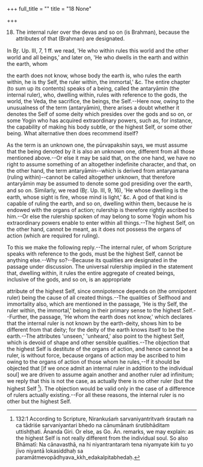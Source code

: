 +++
full_title = ""
title = "18 None"

+++


18. The internal ruler over the devas and so on (is Brahman), because the attributes of that (Brahman) are designated.

In Br̥. Up. III, 7, 1 ff. we read, 'He who within rules this world and the other world and all beings,' and later on, 'He who dwells in the earth and within the earth, whom

the earth does not know, whose body the earth is, who rules the earth within, he is thy Self, the ruler within, the immortal,' &c. The entire chapter (to sum up its contents) speaks of a being, called the antaryāmin (the internal ruler), who, dwelling within, rules with reference to the gods, the world, the Veda, the sacrifice, the beings, the Self.--Here now, owing to the unusualness of the term (antaryāmin), there arises a doubt whether it denotes the Self of some deity which presides over the gods and so on, or some Yogin who has acquired extraordinary powers, such as, for instance, the capability of making his body subtle, or the highest Self, or some other being. What alternative then does recommend itself?

As the term is an unknown one, the pūrvapakshin says, we must assume that the being denoted by it is also an unknown one, different from all those mentioned above.--Or else it may be said that, on the one hand, we have no right to assume something of an altogether indefinite character, and that, on the other hand, the term antaryāmin--which is derived from antaryamana (ruling within)--cannot be called altogether unknown, that therefore antaryāmin may be assumed to denote some god presiding over the earth, and so on. Similarly, we read (Br̥. Up. III, 9, 16), 'He whose dwelling is the earth, whose sight is fire, whose mind is light,' &c. A god of that kind is capable of ruling the earth, and so on, dwelling within them, because he is endowed with the organs of action; rulership is therefore rightly ascribed to him.--Or else the rulership spoken of may belong to some Yogin whom his extraordinary powers enable to enter within all things.--The highest Self, on the other hand, cannot be meant, as it does not possess the organs of action (which are required for ruling).

To this we make the following reply.--The internal ruler, of whom Scripture speaks with reference to the gods, must be the highest Self, cannot be anything else.--Why so?--Because its qualities are designated in the passage under discussion. The universal rulership implied in the statement that, dwelling within, it rules the entire aggregate of created beings, inclusive of the gods, and so on, is an appropriate

attribute of the highest Self, since omnipotence depends on (the omnipotent ruler) being the cause of all created things.--The qualities of Selfhood and immortality also, which are mentioned in the passage, 'He is thy Self, the ruler within, the immortal,' belong in their primary sense to the highest Self.--Further, the passage, 'He whom the earth does not know,' which declares that the internal ruler is not known by the earth-deity, shows him to be different from that deity; for the deity of the earth knows itself to be the earth.--The attributes 'unseen,' 'unheard,' also point to the highest Self, which is devoid of shape and other sensible qualities.--The objection that the highest Self is destitute of the organs of action, and hence cannot be a ruler, is without force, because organs of action may be ascribed to him owing to the organs of action of those whom he rules,--If it should be objected that [if we once admit an internal ruler in addition to the individual soul] we are driven to assume again another and another ruler ad infinitum; we reply that this is not the case, as actually there is no other ruler (but the highest Self [^fn_154]). The objection would be valid only in the case of a difference of rulers actually existing.--For all these reasons, the internal ruler is no other but the highest Self.

[^fn_154]: 132:1 According to Scripture, Nirankuśaṁ sarvaniyantritvaṁ śrautaṁ na ca tādriśe sarvaniyantari bhedo na cānumānaṁ śrutibhāditam uttishṭḥati. Ānanda Giri. Or else, as Go. Ān. remarks, we may explain: as the highest Self is not really different from the individual soul. So also Bhāmatī: Na cānavasthā, na hi niyantrantaraṁ tena niyamyate kiṁ tu yo jīvo niyantā lokasiddhaḥ sa paramātmevopādhyava_kkh_edakalpitabhedaḥ.

